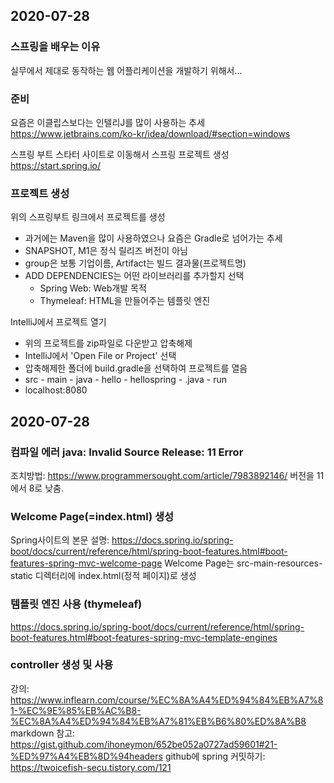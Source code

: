 ## 2020-07-28
### 스프링을 배우는 이유
실무에서 제대로 동작하는 웹 어플리케이션을 개발하기 위해서...

### 준비
요즘은 이클립스보다는 인텔리J를 많이 사용하는 추세   
https://www.jetbrains.com/ko-kr/idea/download/#section=windows   
   
스프링 부트 스타터 사이트로 이동해서 스프링 프로젝트 생성   
https://start.spring.io/   

### 프로젝트 생성
위의 스프링부트 링크에서 프로젝트를 생성
- 과거에는 Maven을 많이 사용하였으나 요즘은 Gradle로 넘어가는 추세   
- SNAPSHOT, M1은 정식 릴리즈 버전이 아님
- group은 보통 기업이름, Artifact는 빌드 결과물(프로젝트명)
- ADD DEPENDENCIES는 어떤 라이브러리를 추가할지 선택
  - Spring Web: Web개발 목적
  - Thymeleaf: HTML을 만들어주는 템플릿 엔진
   
      
IntelliJ에서 프로젝트 열기
- 위의 프로젝트를 zip파일로 다운받고 압축해제
- IntelliJ에서 'Open File or Project' 선택
- 압축해제한 폴더에 build.gradle을 선택하여 프로젝트를 열음
- src - main - java - hello - hellospring - .java - run
- localhost:8080

## 2020-07-28
### 컴파일 에러 java: Invalid Source Release: 11 Error
조치방법: https://www.programmersought.com/article/7983892146/
버전을 11에서 8로 낮춤.

### Welcome Page(=index.html) 생성
Spring사이트의 본문 설명: https://docs.spring.io/spring-boot/docs/current/reference/html/spring-boot-features.html#boot-features-spring-mvc-welcome-page
Welcome Page는 src-main-resources-static 디렉터리에 index.html(정적 페이지)로 생성

### 템플릿 엔진 사용 (thymeleaf)
https://docs.spring.io/spring-boot/docs/current/reference/html/spring-boot-features.html#boot-features-spring-mvc-template-engines

### controller 생성 및 사용


강의: https://www.inflearn.com/course/%EC%8A%A4%ED%94%84%EB%A7%81-%EC%9E%85%EB%AC%B8-%EC%8A%A4%ED%94%84%EB%A7%81%EB%B6%80%ED%8A%B8
markdown 참고: https://gist.github.com/ihoneymon/652be052a0727ad59601#21-%ED%97%A4%EB%8D%94headers
github에 spring 커밋하기: https://twoicefish-secu.tistory.com/121
